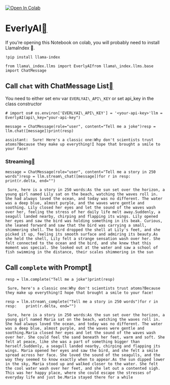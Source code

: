 [![Open In Colab](https://colab.research.google.com/assets/colab-badge.svg)](https://colab.research.google.com/github/run-llama/llama_index/blob/main/docs/examples/llm/everlyai.ipynb)

EverlyAI[](#everlyai "Permalink to this heading")
==================================================

If you’re opening this Notebook on colab, you will probably need to install LlamaIndex 🦙.


```
!pip install llama-index
```

```
from llama\_index.llms import EverlyAIfrom llama\_index.llms.base import ChatMessage
```
Call `chat` with ChatMessage List[](#call-chat-with-chatmessage-list "Permalink to this heading")
--------------------------------------------------------------------------------------------------

You need to either set env var `EVERLYAI\_API\_KEY` or set api\_key in the class constructor


```
# import os# os.environ['EVERLYAI\_API\_KEY'] = '<your-api-key>'llm = EverlyAI(api\_key="your-api-key")
```

```
message = ChatMessage(role="user", content="Tell me a joke")resp = llm.chat([message])print(resp)
```

```
assistant:  Sure! Here's a classic one:Why don't scientists trust atoms?Because they make up everything!I hope that brought a smile to your face!
```
### Streaming[](#streaming "Permalink to this heading")


```
message = ChatMessage(role="user", content="Tell me a story in 250 words")resp = llm.stream\_chat([message])for r in resp:    print(r.delta, end="")
```

```
 Sure, here is a story in 250 words:As the sun set over the horizon, a young girl named Lily sat on the beach, watching the waves roll in. She had always loved the ocean, and today was no different. The water was a deep blue, almost purple, and the waves were gentle and soothing. Lily closed her eyes and let the sound of the waves wash over her, feeling the stress of her daily life melt away.Suddenly, a seagull landed nearby, chirping and flapping its wings. Lily opened her eyes and saw the bird was holding something in its beak. Curious, she leaned forward and saw that the bird was carrying a small, shimmering shell. The bird dropped the shell at Lily's feet, and she picked it up, feeling its smooth surface and admiring its beauty.As she held the shell, Lily felt a strange sensation wash over her. She felt connected to the ocean and the bird, and she knew that this moment was special. She looked out at the water and saw a school of fish swimming in the distance, their scales shimmering in the sun
```
Call `complete` with Prompt[](#call-complete-with-prompt "Permalink to this heading")
--------------------------------------------------------------------------------------


```
resp = llm.complete("Tell me a joke")print(resp)
```

```
 Sure, here's a classic one:Why don't scientists trust atoms?Because they make up everything!I hope that brought a smile to your face!
```

```
resp = llm.stream\_complete("Tell me a story in 250 words")for r in resp:    print(r.delta, end="")
```

```
 Sure, here is a story in 250 words:As the sun set over the horizon, a young girl named Maria sat on the beach, watching the waves roll in. She had always loved the ocean, and today was no different. The water was a deep blue, almost purple, and the waves were gentle and soothing.Maria closed her eyes and let the sound of the waves wash over her. She could feel the sand beneath her feet, warm and soft. She felt at peace, like she was a part of something bigger than herself.Suddenly, a seagull landed nearby, chirping and flapping its wings. Maria opened her eyes and saw the bird, and she felt a smile spread across her face. She loved the sound of the seagulls, and the way they seemed to know exactly when to appear.As the sun dipped lower in the sky, Maria stood up and walked closer to the water. She felt the cool water wash over her feet, and she let out a contented sigh. This was her happy place, where she could escape the stresses of everyday life and just be.Maria stayed there for a while
```

